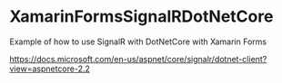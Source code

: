 # XamarinFormsSignalRDotNetCore
Example of how to use SignalR with DotNetCore with Xamarin Forms

https://docs.microsoft.com/en-us/aspnet/core/signalr/dotnet-client?view=aspnetcore-2.2
